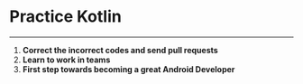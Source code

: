# Practice Kotlin
***
1. **Correct the incorrect codes and send pull requests**
2. **Learn to work in teams**
3. **First step towards becoming a great Android Developer**
